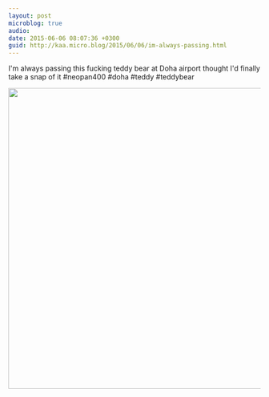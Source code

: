 ```yaml
---
layout: post
microblog: true
audio: 
date: 2015-06-06 08:07:36 +0300
guid: http://kaa.micro.blog/2015/06/06/im-always-passing.html
---
```

I'm always passing this fucking teddy bear at Doha airport thought I'd finally take a snap of it #neopan400 #doha #teddy #teddybear

<img src="https://micro.kaa.bz/uploads/2018/231e9de98e.jpg" width="600" height="600" />
